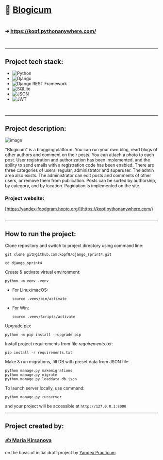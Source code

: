 # 📝 [Blogicum](https://github.com/kopf8/django_sprint4.git)
### <br>➜ https://kopf.pythonanywhere.com/
<br><hr>

## Project tech stack:
- ![Python](https://img.shields.io/badge/Python-3776AB?style=for-the-badge&logo=python&logoColor=white)
- ![Django](https://img.shields.io/badge/Django-092E20?style=for-the-badge&logo=django&logoColor=white)
- ![Django REST Framework](https://img.shields.io/badge/Django%20REST-092E20?style=for-the-badge&logo=django&logoColor=white)
- ![SQLite](https://img.shields.io/badge/SQLite-003B57?style=for-the-badge&logo=sqlite&logoColor=white)
- ![JSON](https://img.shields.io/badge/JSON-000000?style=for-the-badge&logo=json&logoColor=white)
- ![JWT](https://img.shields.io/badge/JWT-000000?style=for-the-badge&logo=json-web-tokens&logoColor=white)

<br><hr>
## Project description:

![image](https://github.com/user-attachments/assets/862993b0-3439-4605-9693-6d208a790c4f)


"Blogicum" is a blogging platform. You can run your own blog, read blogs of other authors and comment on their posts. You can attach a photo to each post.
User registration and authorization has been implemented, and the ability to send emails with a registration code has been enabled.
There are three categories of users: regular, administrator and superuser.
The admin area also exists.
The administrator can edit posts and comments of other users, or remove them from publication. Posts can be sorted by authorship, by category, and by location. Pagination is implemented on the site.

### Project website:

[https://yandex-foodgram.hopto.org/](https://kopf.pythonanywhere.com/)
<br><br>
<hr>

## How to run the project:

Clone repository and switch to project directory using command line:

```
git clone git@github.com:kopf8/django_sprint4.git
```

```
cd django_sprint4
```

Create & activate virtual environment:

```
python -m venv .venv
```

* For Linux/macOS:

    ```
    source .venv/bin/activate
    ```

* For Win:

    ```
    source .venv/Scripts/activate
    ```

Upgrade pip:

```
python -m pip install --upgrade pip
```

Install project requirements from file _requirements.txt_:

```
pip install -r requirements.txt
```

Make & run migrations, fill DB with preset data from JSON file:

```
python manage.py makemigrations
python manage.py migrate
python manage.py loaddata db.json
```

To launch server locally, use command:

```
python manage.py runserver
```
and your project will be accessible at `http://127.0.0.1:8000`
<br><hr>

## Project created by:
### [✍️ Maria Kirsanova](https://github.com/kopf8)
on the basis of initial draft project by [Yandex Practicum](https://github.com/yandex-praktikum/django_sprint4).
